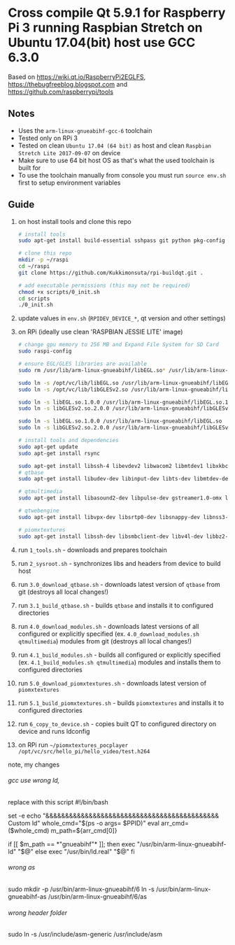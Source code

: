 # Cross compile Qt 5.9.1 for Raspberry Pi 3 running Raspbian Stretch on Ubuntu 17.04(bit) host use GCC 6.3.0

Based on https://wiki.qt.io/RaspberryPi2EGLFS, https://thebugfreeblog.blogspot.com and https://github.com/raspberrypi/tools

## Notes
 - Uses the `arm-linux-gnueabihf-gcc-6` toolchain
 - Tested only on RPi 3
 - Tested on clean `Ubuntu 17.04 (64 bit)` as host and clean `Raspbian Stretch Lite 2017-09-07` on device
 - Make sure to use 64 bit host OS as that's what the used toolchain is built for
 - To use the toolchain manually from console you must run `source env.sh` first to setup environment variables

## Guide
1. on host install tools and clone this repo
    ```sh
    # install tools
    sudo apt-get install build-essential sshpass git python pkg-config re2c gperf bison flex ninja-build python ruby gcc-multilib g++-multilib rsync libstdc++-6-dev-armhf-cross libstdc++6-armhf-cross libsfstdc++-6-dev-armhf-cross libsfstdc++6-armhf-cross libstdc++-6-pic-armhf-cross pkg-config-arm-linux-gnueabihf cpp-arm-linux-gnueabihf g++-arm-linux-gnueabihf g++-multilib-arm-linux-gnueabihf gcc-multilib-arm-linux-gnueabihf gcc-arm-linux-gnueabihf libstdc++-6-dev-armhf-cross libstdc++6-armhf-cross libsfstdc++-6-dev-armhf-cross libsfstdc++6-armhf-cross libstdc++-6-pic-armhf-cross pkg-config-arm-linux-gnueabihf cpp-arm-linux-gnueabihf g++-arm-linux-gnueabihf g++-multilib-arm-linux-gnueabihf gcc-multilib-arm-linux-gnueabihf gcc-arm-linux-gnueabihf

    # clone this repo
    mkdir -p ~/raspi
    cd ~/raspi
    git clone https://github.com/Kukkimonsuta/rpi-buildqt.git .
    
    # add executable permissions (this may not be required)
    chmod +x scripts/0_init.sh
    cd scripts
    ./0_init.sh
    ```
2. update values in `env.sh` (`RPIDEV_DEVICE_*`, qt version and other settings)
3. on RPi (ideally use clean 'RASPBIAN JESSIE LITE' image)
    ```sh
    # change gpu memory to 256 MB and Expand File System for SD Card
    sudo raspi-config

    # ensure EGL/GLES libraries are available
    sudo rm /usr/lib/arm-linux-gnueabihf/libEGL.so* /usr/lib/arm-linux-gnueabihf/libGLESv2.so*
    
    sudo ln -s /opt/vc/lib/libEGL.so /usr/lib/arm-linux-gnueabihf/libEGL.so.1.0.0
    sudo ln -s /opt/vc/lib/libGLESv2.so /usr/lib/arm-linux-gnueabihf/libGLESv2.so.2.0.0
    
    sudo ln -s libEGL.so.1.0.0 /usr/lib/arm-linux-gnueabihf/libEGL.so.1
    sudo ln -s libGLESv2.so.2.0.0 /usr/lib/arm-linux-gnueabihf/libGLESv2.so.2
    
    sudo ln -s libEGL.so.1.0.0 /usr/lib/arm-linux-gnueabihf/libEGL.so
    sudo ln -s libGLESv2.so.2.0.0 /usr/lib/arm-linux-gnueabihf/libGLESv2.so

    # install tools and dependencies
    sudo apt-get update
    sudo apt-get install rsync

    sudo apt-get install libssh-4 libevdev2 libwacom2 libmtdev1 libxkbcommon0 libfontconfig1 libpulse-mainloop-glib0 libsmbclient libinput10 libts-0.0-0 libts-bin libts-dev fbi ntpdate smbclient libssh-dev libsmbclient libsmbclient-dev rsync libpulse-dev libv4l-dev libavformat-dev libavutil-dev libavcodec-dev libswscale-dev libboost-all-dev libbz2-dev libxslt1.1 libsnappy-dev htop lirc python-pip i2c-tools git omxplayer lrzsz libxcb1 libxcb1-dev libx11-xcb1 libx11-xcb-dev libxcb-keysyms1 libxcb-keysyms1-dev libxcb-image0 libxcb-image0-dev libxcb-shm0 libxcb-shm0-dev libxcb-icccm4 libxcb-icccm4-dev libxcb-sync1 libxcb-sync-dev libxcb-render-util0 libxcb-render-util0-dev libxcb-xfixes0-dev libxrender-dev libxcb-shape0-dev libxcb-randr0-dev libxcb-glx0-dev libasound2-dev libxcb-xkb-dev libxkbcommon-dev libxkbcommon-x11-0 libxkbcommon-x11-dev libxcb-xinerama0-dev libxcb1 libxcb1-dev libx11-xcb1 libx11-xcb-dev libxcb-keysyms1 libxcb-keysyms1-dev libxcb-image0 libxcb-image0-dev libxcb-shm0 libxcb-shm0-dev libxcb-icccm4 libxcb-icccm4-dev libxcb-sync1 libxcb-sync-dev libxcb-render-util0 libxcb-render-util0-dev libxcb-xfixes0-dev libxrender-dev libxcb-shape0-dev libxcb-randr0-dev libxcb-glx0-dev libxcb-xkb-dev libxkbcommon-dev libxkbcommon-x11-0 libxkbcommon-x11-dev libxcb-xinerama0 libxcb-xinerama0-dev libdrm-dev libxcomposite1 libxcomposite-dev libxcursor-dev libxcursor1 libxcb-cursor-dev libxcb-cursor0 libxi6 libxi-dev libxrandr-dev libxrandr2 libxtst-dev libxtst6 khronos-api libcap-dev libcups2-dev libsnappy-dev libsrtp0-dev libevent-dev libflac-dev libflac++-dev libjsoncpp-dev libspeex-dev libspeexdsp-dev libopusfile-dev libopus-dev libasound2-dev libbz2-dev libcap-dev libcups2-dev libdrm-dev libegl1-mesa-dev libfontconfig1-dev libgcrypt11-dev libglu1-mesa-dev libicu-dev libnss3-dev libpci-dev libpulse-dev libssl-dev libudev-dev libxcomposite-dev libxcursor-dev libxdamage-dev libxrandr-dev libxtst-dev libsnappy-dev libsrtp0-dev libevent-dev libflac-dev libflac++-dev libjsoncpp-dev libspeex-dev libspeexdsp-dev libopusfile-dev libopus-dev libdbus-1-3 libdbus-1-dev libasound2-dev libpulse-dev gstreamer1.0-omx libgstreamer1.0-dev libgstreamer-plugins-base1.0-dev libssl1.0-dev libssl1.0.2 libvpx-dev libsrtp0-dev libsnappy-dev libnss3-dev libssh-dev libsmbclient-dev libv4l-dev libbz2-dev
    # qtbase
    sudo apt-get install libudev-dev libinput-dev libts-dev libmtdev-dev libjpeg-dev libfontconfig1-dev libssl-dev libdbus-1-dev libglib2.0-dev libxkbcommon-dev
    
    # qtmultimedia
    sudo apt-get install libasound2-dev libpulse-dev gstreamer1.0-omx libgstreamer1.0-dev libgstreamer-plugins-base1.0-dev

    # qtwebengine
    sudo apt-get install libvpx-dev libsrtp0-dev libsnappy-dev libnss3-dev

    # piomxtextures
    sudo apt-get install libssh-dev libsmbclient-dev libv4l-dev libbz2-dev
    ```

4. run `1_tools.sh` - downloads and prepares toolchain
5. run `2_sysroot.sh` - synchronizes libs and headers from device to build host
6. run `3.0_download_qtbase.sh` - downloads latest version of `qtbase` from git (destroys all local changes!)
7. run `3.1_build_qtbase.sh` - builds `qtbase` and installs it to configured directories
8. run `4.0_download_modules.sh` - downloads latest versions of all configured or explicitly specified (ex. `4.0_download_modules.sh qtmultimedia`) modules from git (destroys all local changes!)
9. run `4.1_build_modules.sh` - builds all configured or explicitly specified (ex. `4.1_build_modules.sh qtmultimedia`) modules and installs them to configured directories
10. run `5.0_download_piomxtextures.sh` - downloads latest version of `piomxtextures`
11. run `5.1_build_piomxtextures.sh` - builds `piomxtextures` and installs it to configured directories
12. run `6_copy_to_device.sh` - copies built QT to configured directory on device and runs ldconfig
13. on RPi run `~/piomxtextures_pocplayer /opt/vc/src/hello_pi/hello_video/test.h264`

note, my changes

###### gcc use wrong ld,
replace with this script
#!/bin/bash

set -e
echo "&&&&&&&&&&&&&&&&&&&&&&&&&&&&&&&&&&&&&&&&&&&& Custom ld"
whole_cmd="$(ps -o args= $PPID)"
eval arr_cmd=($whole_cmd)
m_path=${arr_cmd[0]}

if [[ $m_path == *"gnueabihf"* ]]; then
  exec "/usr/bin/arm-linux-gnueabihf-ld" "$@"
else
  exec "/usr/bin/ld.real" "$@"
fi

###### wrong as
sudo mkdir -p /usr/bin/arm-linux-gnueabihf/6
ln -s /usr/bin/arm-linux-gnueabihf-as /usr/bin/arm-linux-gnueabihf/6/as

###### wrong header folder
sudo ln -s /usr/include/asm-generic /usr/include/asm